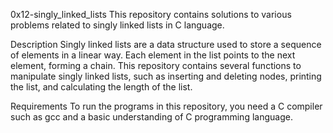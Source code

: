 0x12-singly_linked_lists
This repository contains solutions to various problems related to singly linked lists in C language.

Description
Singly linked lists are a data structure used to store a sequence of elements in a linear way. Each element in the list points to the next element, forming a chain. This repository contains several functions to manipulate singly linked lists, such as inserting and deleting nodes, printing the list, and calculating the length of the list.

Requirements
To run the programs in this repository, you need a C compiler such as gcc and a basic understanding of C programming language.
